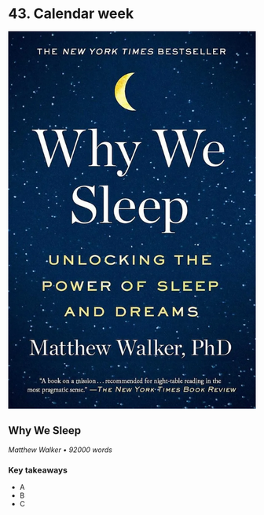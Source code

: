 # 43. Calendar week

![Why We Sleep](../assets/covers/whyWeSleep.webp)

## Why We Sleep

<p class="text-gray-light">
    <em>Matthew Walker • 92000 words</em>
</p>

<h3>Key takeaways</h3>

-   A
-   B
-   C
